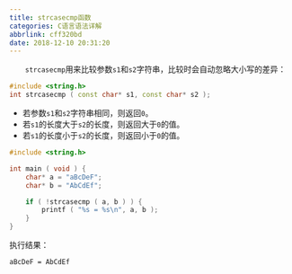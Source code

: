 ```yaml
---
title: strcasecmp函数
categories: C语言语法详解
abbrlink: cff320bd
date: 2018-12-10 20:31:20
---
```

&emsp;&emsp;`strcasecmp`用来比较参数`s1`和`s2`字符串，比较时会自动忽略大小写的差异：<!--more-->

``` cpp
#include <string.h>
int strcasecmp ( const char* s1, const char* s2 );
```

- 若参数`s1`和`s2`字符串相同，则返回`0`。
- 若`s1`的长度大于`s2`的长度，则返回大于`0`的值。
- 若`s1`的长度小于`s2`的长度，则返回小于`0`的值。

``` cpp
#include <string.h>

int main ( void ) {
    char* a = "aBcDeF";
    char* b = "AbCdEf";

    if ( !strcasecmp ( a, b ) ) {
        printf ( "%s = %s\n", a, b );
    }
}
```

执行结果：

``` bash
aBcDeF = AbCdEf
```